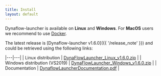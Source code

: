 ```yaml
---
title: Install
layout: default
---
```

<!--
    Except where otherwise noted, content in this website is Copyright (c)
    2015-2019, RTE (http://www.rte-france.com) and licensed under a
    CC-BY-4.0 (https://creativecommons.org/licenses/by/4.0/)
    license. All rights reserved.
-->

Dynaflow-launcher is available on **Linux** and **Windows**. For **MacOS** users we recommend to use [Docker](#docker).

The latest release is [Dynaflow-launcher v1.6.0]({{ '/release_note' }}) and could be retrieved using the following links:

|---|---|
| Linux distribution | [DynaFlowLauncher_Linux_v1.6.0.zip](https://github.com/dynawo/dynaflow-launcher/releases/download/v1.6.0/DynaFlowLauncher_Linux_v1.6.0.zip) |
| Windows distribution (VS2019) | [DynaFlowLauncher_Windows_v1.6.0.zip](https://github.com/dynawo/dynaflow-launcher/releases/download/v1.6.0/DynaFlowLauncher_Windows_v1.6.0.zip) |
| Documentation | [DynaflowLauncherDocumentation.pdf](https://github.com/dynawo/dynaflow-launcher/releases/download/v1.6.0/DynaflowLauncherDocumentation.pdf) |

